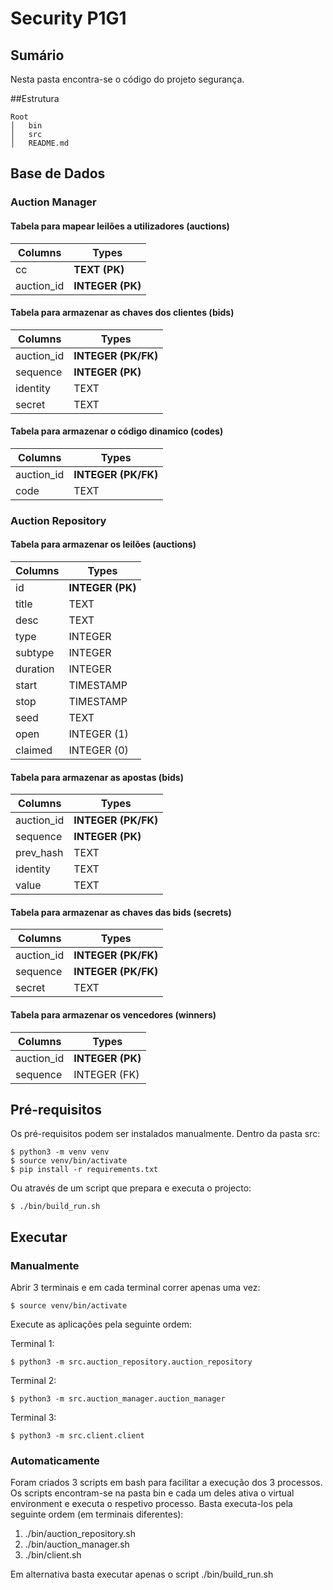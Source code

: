 # Security P1G1

## Sumário
Nesta pasta encontra-se o código do projeto segurança.

##Estrutura
```
Root
│   bin
│   src    
│   README.md
```

## Base de Dados

### Auction Manager

#### Tabela para mapear leilões a utilizadores (auctions)

|  Columns   |       Types      |
|------------|------------------|
| cc         | **TEXT (PK)**    |
| auction_id | **INTEGER (PK)** |

#### Tabela para armazenar as chaves dos clientes (bids)

|  Columns   |         Types       |
|------------|---------------------|
| auction_id | **INTEGER (PK/FK)** |
| sequence   | **INTEGER (PK)**    |
| identity   | TEXT                |
| secret     | TEXT                |

#### Tabela para armazenar o código dinamico (codes)

|  Columns   |         Types       |
|------------|---------------------|
| auction_id | **INTEGER (PK/FK)** |
| code       | TEXT                |

### Auction Repository

#### Tabela para armazenar os leilões (auctions)

| Columns  |       Types      |
|----------|------------------|
| id       | **INTEGER (PK)** |
| title    | TEXT             |
| desc     | TEXT             |
| type     | INTEGER          |
| subtype  | INTEGER          |
| duration | INTEGER          |
| start    | TIMESTAMP        |
| stop     | TIMESTAMP        |
| seed     | TEXT             |
| open     | INTEGER (1)      |
| claimed  | INTEGER (0)      |

#### Tabela para armazenar as apostas (bids)

|   Columns   |       Types      |
|-------------|------------------|
| auction_id  | **INTEGER (PK/FK)** |
| sequence    | **INTEGER (PK)** |
| prev_hash   | TEXT             |
| identity    | TEXT             |
| value       | TEXT             |

#### Tabela para armazenar as chaves das bids (secrets)

|   Columns   |         Types       |
|-------------|---------------------|
| auction_id  | **INTEGER (PK/FK)** |
| sequence    | **INTEGER (PK/FK)** |
| secret      | TEXT                |


#### Tabela para armazenar os vencedores (winners)

|   Columns   |       Types      |
|-------------|------------------|
| auction_id  | **INTEGER (PK)** |
| sequence    | INTEGER (FK)     |

## Pré-requisitos
Os pré-requisitos podem ser instalados manualmente.
Dentro da pasta src:

```
$ python3 -m venv venv
$ source venv/bin/activate
$ pip install -r requirements.txt
```
Ou através de um script que prepara e executa o projecto:

```
$ ./bin/build_run.sh
```

## Executar

### Manualmente
Abrir 3 terminais e em cada terminal correr apenas uma vez:
```
$ source venv/bin/activate
```

Execute as aplicações pela seguinte ordem:

Terminal 1:
```
$ python3 -m src.auction_repository.auction_repository
```

Terminal 2:
```
$ python3 -m src.auction_manager.auction_manager
```

Terminal 3:
```
$ python3 -m src.client.client
```
### Automaticamente
Foram criados 3 scripts em bash para facilitar a execução dos 3 processos.
Os scripts encontram-se na pasta bin e cada um deles ativa o virtual environment e executa o respetivo processo.
Basta executa-los pela seguinte ordem (em terminais diferentes):
1. ./bin/auction_repository.sh
2. ./bin/auction_manager.sh
3. ./bin/client.sh

Em alternativa basta executar apenas o script ./bin/build_run.sh

